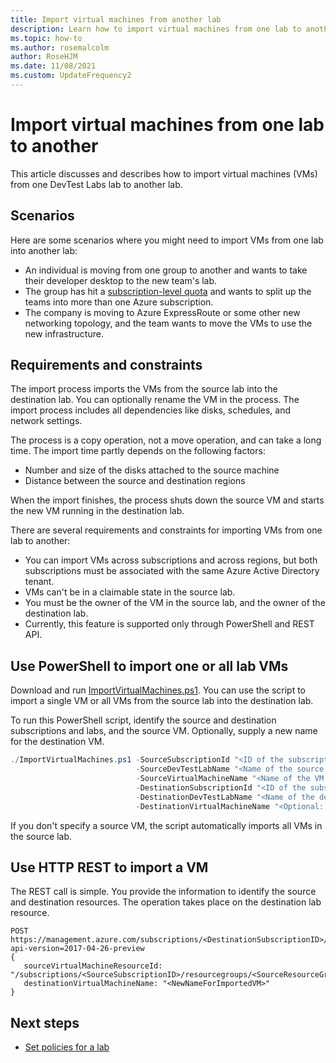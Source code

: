 ```yaml
---
title: Import virtual machines from another lab
description: Learn how to import virtual machines from one lab to another in Azure DevTest Labs.
ms.topic: how-to
ms.author: rosemalcolm
author: RoseHJM
ms.date: 11/08/2021
ms.custom: UpdateFrequency2
---
```


# Import virtual machines from one lab to another

This article discusses and describes how to import virtual machines (VMs) from one DevTest Labs lab to another lab.

## Scenarios
Here are some scenarios where you might need to import VMs from one lab into another lab:

- An individual is moving from one group to another and wants to take their developer desktop to the new team's lab.
- The group has hit a [subscription-level quota](../azure-resource-manager/management/azure-subscription-service-limits.md) and wants to split up the teams into more than one Azure subscription.
- The company is moving to Azure ExpressRoute or some other new networking topology, and the team wants to move the VMs to use the new infrastructure.

## Requirements and constraints

The import process imports the VMs from the source lab into the destination lab. You can optionally rename the VM in the process. The import process includes all dependencies like disks, schedules, and network settings.

The process is a copy operation, not a move operation, and can take a long time. The import time partly depends on the following factors:

- Number and size of the disks attached to the source machine
- Distance between the source and destination regions

When the import finishes, the process shuts down the source VM and starts the new VM running in the destination lab.

There are several requirements and constraints for importing VMs from one lab to another:

- You can import VMs across subscriptions and across regions, but both subscriptions must be associated with the same Azure Active Directory tenant.
- VMs can't be in a claimable state in the source lab.
- You must be the owner of the VM in the source lab, and the owner of the destination lab.
- Currently, this feature is supported only through PowerShell and REST API.

## Use PowerShell to import one or all lab VMs

Download and run [ImportVirtualMachines.ps1](https://github.com/Azure/azure-devtestlab/tree/master/samples/DevTestLabs/Scripts/ImportVirtualMachines). You can use the script to import a single VM or all VMs from the source lab into the destination lab.

To run this PowerShell script, identify the source and destination subscriptions and labs, and the source VM. Optionally, supply a new name for the destination VM.

```powershell
./ImportVirtualMachines.ps1 -SourceSubscriptionId "<ID of the subscription that contains the source lab>"`
                            -SourceDevTestLabName "<Name of the source lab>"`
                            -SourceVirtualMachineName "<Name of the VM to import from the source lab>" `
                            -DestinationSubscriptionId "<ID of the subscription that contains the destination lab>"`
                            -DestinationDevTestLabName "<Name of the destination lab>"`
                            -DestinationVirtualMachineName "<Optional: specify a new name for the imported VM in the destination lab>"
```
If you don't specify a source VM, the script automatically imports all VMs in the source lab.

## Use HTTP REST to import a VM

The REST call is simple. You provide the information to identify the source and destination resources. The operation takes place on the destination lab resource.

```http
POST https://management.azure.com/subscriptions/<DestinationSubscriptionID>/resourceGroups/<DestinationResourceGroup>/providers/Microsoft.DevTestLab/labs/<DestinationLab>/ImportVirtualMachine?api-version=2017-04-26-preview
{
   sourceVirtualMachineResourceId: "/subscriptions/<SourceSubscriptionID>/resourcegroups/<SourceResourceGroup>/providers/microsoft.devtestlab/labs/<SourceLab>/virtualmachines/<NameofVMTobeImported>",
   destinationVirtualMachineName: "<NewNameForImportedVM>"
}
```

## Next steps

- [Set policies for a lab](devtest-lab-set-lab-policy.md)
